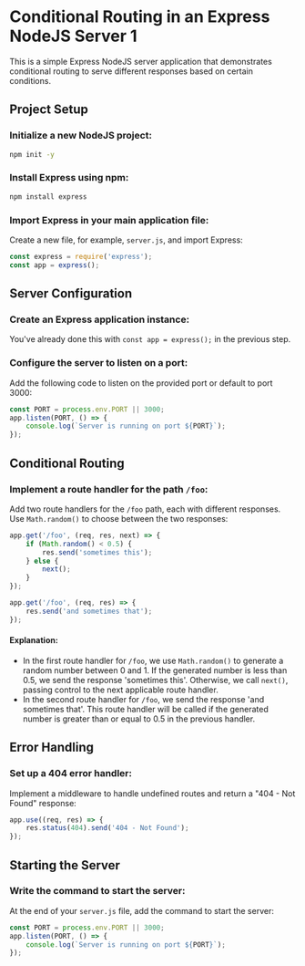 
# Conditional Routing in an Express NodeJS Server 1

This is a simple Express NodeJS server application that demonstrates conditional routing to serve different responses based on certain conditions.

## Project Setup

### Initialize a new NodeJS project:

```bash
npm init -y
```

### Install Express using npm:

```bash
npm install express
```

### Import Express in your main application file:

Create a new file, for example, `server.js`, and import Express:

```javascript
const express = require('express');
const app = express();
```

## Server Configuration

### Create an Express application instance:

You've already done this with `const app = express();` in the previous step.

### Configure the server to listen on a port:

Add the following code to listen on the provided port or default to port 3000:

```javascript
const PORT = process.env.PORT || 3000;
app.listen(PORT, () => {
    console.log(`Server is running on port ${PORT}`);
});
```

## Conditional Routing

### Implement a route handler for the path `/foo`:

Add two route handlers for the `/foo` path, each with different responses. Use `Math.random()` to choose between the two responses:

```javascript
app.get('/foo', (req, res, next) => {
    if (Math.random() < 0.5) {
        res.send('sometimes this');
    } else {
        next();
    }
});

app.get('/foo', (req, res) => {
    res.send('and sometimes that');
});
```

#### Explanation:

- In the first route handler for `/foo`, we use `Math.random()` to generate a random number between 0 and 1. If the generated number is less than 0.5, we send the response 'sometimes this'. Otherwise, we call `next()`, passing control to the next applicable route handler.
- In the second route handler for `/foo`, we send the response 'and sometimes that'. This route handler will be called if the generated number is greater than or equal to 0.5 in the previous handler.

## Error Handling

### Set up a 404 error handler:

Implement a middleware to handle undefined routes and return a "404 - Not Found" response:

```javascript
app.use((req, res) => {
    res.status(404).send('404 - Not Found');
});
```

## Starting the Server

### Write the command to start the server:

At the end of your `server.js` file, add the command to start the server:

```javascript
const PORT = process.env.PORT || 3000;
app.listen(PORT, () => {
    console.log(`Server is running on port ${PORT}`);
});
```

